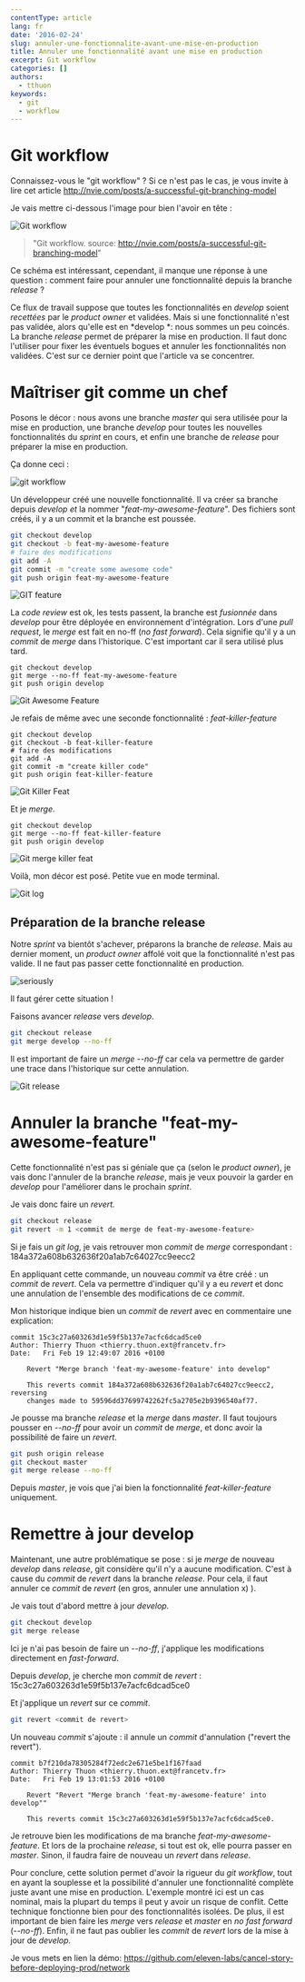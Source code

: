 ```yaml
---
contentType: article
lang: fr
date: '2016-02-24'
slug: annuler-une-fonctionnalite-avant-une-mise-en-production
title: Annuler une fonctionnalité avant une mise en production
excerpt: Git workflow
categories: []
authors:
  - tthuon
keywords:
  - git
  - workflow
---
```


Git workflow
============

Connaissez-vous le "git workflow" ? Si ce n'est pas le cas, je vous invite à lire cet article <http://nvie.com/posts/a-successful-git-branching-model>

Je vais mettre ci-dessous l'image pour bien l'avoir en tête :

![Git workflow](http://nvie.com/img/git-model@2x.png)

> "Git workflow. source: http://nvie.com/posts/a-successful-git-branching-model"

Ce schéma est intéressant, cependant, il manque une réponse à une question : comment faire pour annuler une fonctionnalité depuis la branche *release* ?

Ce flux de travail suppose que toutes les fonctionnalités en *develop* soient *recettées* par le *product owner* et validées. Mais si une fonctionnalité n'est pas validée, alors qu'elle est en *develop *: nous sommes un peu coincés. La branche *release* permet de préparer la mise en production. Il faut donc l'utiliser pour fixer les éventuels bogues et annuler les fonctionnalités non validées. C'est sur ce dernier point que l'article va se concentrer.

Maîtriser git comme un chef
===========================

Posons le décor : nous avons une branche *master* qui sera utilisée pour la mise en production, une branche *develop* pour toutes les nouvelles fonctionnalités du *sprint* en cours, et enfin une branche de *release* pour préparer la mise en production.

Ça donne ceci :

![git workflow]({BASE_URL}/imgs/articles/2016-02-24-annuler-une-fonctionnalite-avant-une-mise-en-production/init_git.png)

Un développeur créé une nouvelle fonctionnalité. Il va créer sa branche depuis *develop et* la nommer "*feat-my-awesome-feature*". Des fichiers sont créés, il y a un commit et la branche est poussée.

```sh
git checkout develop
git checkout -b feat-my-awesome-feature
# faire des modifications
git add -A
git commit -m "create some awesome code"
git push origin feat-my-awesome-feature
```

![GIT feature]({BASE_URL}/imgs/articles/2016-02-24-annuler-une-fonctionnalite-avant-une-mise-en-production/git_feature.png)

La *code review* est ok, les tests passent, la branche est *fusionnée* dans *develop* pour être déployée en environnement d'intégration. Lors d'une *pull request*, le *merge* est fait en no-ff (*no fast forward*). Cela signifie qu'il y a un *commit* de *merge* dans l'historique. C'est important car il sera utilisé plus tard.

```
git checkout develop
git merge --no-ff feat-my-awesome-feature
git push origin develop
```

![Git Awesome Feature]({BASE_URL}/imgs/articles/2016-02-24-annuler-une-fonctionnalite-avant-une-mise-en-production/git_awesome_feature.png)

Je refais de même avec une seconde fonctionnalité : *feat-killer-feature*

```
git checkout develop
git checkout -b feat-killer-feature
# faire des modifications
git add -A
git commit -m "create killer code"
git push origin feat-killer-feature
```

![Git Killer Feat]({BASE_URL}/imgs/articles/2016-02-24-annuler-une-fonctionnalite-avant-une-mise-en-production/git_killer_feat.png)

Et je *merge*.

```
git checkout develop
git merge --no-ff feat-killer-feature
git push origin develop
```

![Git merge killer feat]({BASE_URL}/imgs/articles/2016-02-24-annuler-une-fonctionnalite-avant-une-mise-en-production/git_merge_killer_feat.png)

Voilà, mon décor est posé. Petite vue en mode terminal.

![Git log]({BASE_URL}/imgs/articles/2016-02-24-annuler-une-fonctionnalite-avant-une-mise-en-production/git_log.png)

Préparation de la branche release
---------------------------------

Notre *sprint* va bientôt s'achever, préparons la branche de *release*. Mais au dernier moment, un *product owner* affolé voit que la fonctionnalité n'est pas valide. Il ne faut pas passer cette fonctionnalité en production.

![seriously]({BASE_URL}/imgs/articles/2016-02-24-annuler-une-fonctionnalite-avant-une-mise-en-production/seriously.png)

Il faut gérer cette situation !

Faisons avancer *release* vers *develop*.

```sh
git checkout release
git merge develop --no-ff
```

Il est important de faire un *merge --no-ff* car cela va permettre de garder une trace dans l'historique sur cette annulation.

![Git release]({BASE_URL}/imgs/articles/2016-02-24-annuler-une-fonctionnalite-avant-une-mise-en-production/git_release.png)

Annuler la branche "feat-my-awesome-feature"
============================================

Cette fonctionnalité n'est pas si géniale que ça (selon le *product owner*), je vais donc l'annuler de la branche *release*, mais je veux pouvoir la garder en *develop* pour l'améliorer dans le prochain *sprint*.

Je vais donc faire un *revert.*

```sh
git checkout release
git revert -m 1 <commit de merge de feat-my-awesome-feature>
```

Si je fais un *git log*, je vais retrouver mon *commit* de *merge* correspondant :  184a372a608b632636f20a1ab7c64027cc9eecc2

En appliquant cette commande, un nouveau *commit* va être créé : un *commit* de *revert*. Cela va permettre d'indiquer qu'il y a eu *revert* et donc une annulation de l'ensemble des modifications de ce *commit*.

Mon historique indique bien un *commit* de *revert* avec en commentaire une explication:

```
commit 15c3c27a603263d1e59f5b137e7acfc6dcad5ce0
Author: Thierry Thuon <thierry.thuon.ext@francetv.fr>
Date:   Fri Feb 19 12:49:07 2016 +0100

    Revert "Merge branch 'feat-my-awesome-feature' into develop"

    This reverts commit 184a372a608b632636f20a1ab7c64027cc9eecc2, reversing
    changes made to 59596dd37699742262fc5a2705e2b9396540af77.
```

Je pousse ma branche *release* et la *merge* dans *master*. Il faut toujours pousser en --*no-ff* pour avoir un *commit* de *merge*, et donc avoir la possibilité de faire un *revert*.

```sh
git push origin release
git checkout master
git merge release --no-ff
```

Depuis *master*, je vois que j'ai bien la fonctionnalité *feat-killer-feature* uniquement.

Remettre à jour develop
=======================

Maintenant, une autre problématique se pose : si je *merge* de nouveau *develop* dans *release*,  git considère qu'il n'y a aucune modification. C'est à cause du *commit* de *revert* dans la branche *release*. Pour cela, il faut annuler ce *commit* de *revert* (en gros, annuler une annulation x) ).

Je vais tout d'abord mettre à jour *develop.*

```sh
git checkout develop
git merge release
```

Ici je n'ai pas besoin de faire un *--no-ff*, j'applique les modifications directement en *fast-forward*.

Depuis *develop*, je cherche mon *commit* de *revert* : 15c3c27a603263d1e59f5b137e7acfc6dcad5ce0

Et j'applique un *revert* sur ce *commit*.

```sh
git revert <commit de revert>
```

Un nouveau *commit* s'ajoute : il annule un *commit* d'annulation ("revert the revert").

```
commit b7f210da78305284f72edc2e671e5be1f167faad
Author: Thierry Thuon <thierry.thuon.ext@francetv.fr>
Date:   Fri Feb 19 13:01:53 2016 +0100

    Revert "Revert "Merge branch 'feat-my-awesome-feature' into develop""

    This reverts commit 15c3c27a603263d1e59f5b137e7acfc6dcad5ce0.
```

Je retrouve bien les modifications de ma branche *feat-my-awesome-feature*. Et lors de la prochaine *release*, si tout est ok, elle pourra passer en *master*. Sinon, il faudra faire de nouveau un *revert* dans *release*.

Pour conclure, cette solution permet d'avoir la rigueur du *git workflow*, tout en ayant la souplesse et la possibilité d'annuler une fonctionnalité complète juste avant une mise en production. L'exemple montré ici est un cas nominal, mais la plupart du temps il peut y avoir un risque de conflit. Cette technique fonctionne bien pour des fonctionnalités isolées. De plus, il est important de bien faire les *merge* vers *release* et *master* en *no fast forward* (*--no-ff*). Enfin, il ne faut pas oublier les *commit* de *revert* lors de la mise à jour de *develop*.

Je vous mets en lien la démo: <https://github.com/eleven-labs/cancel-story-before-deploying-prod/network>
